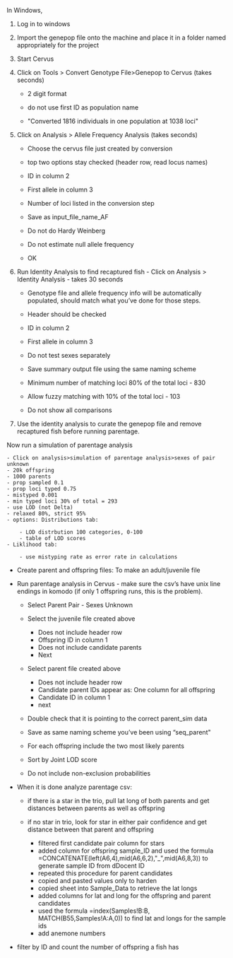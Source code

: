 In Windows,

1. Log in to windows

2. Import the genepop file onto the machine and place it in a folder named appropriately for the project

3. Start Cervus

3. Click on Tools > Convert Genotype File>Genepop to Cervus (takes seconds)

    - 2 digit format
    
    - do not use first ID as population name
    
    - "Converted 1816 individuals in one population at 1038 loci"

4. Click on Analysis > Allele Frequency Analysis (takes seconds)

    - Choose the cervus file just created by conversion
    
    - top two options stay checked (header row, read locus names)
    
    - ID in column 2
    
    - First allele in column 3
    
    - Number of loci listed in the conversion step
    
    - Save as input_file_name_AF
    
    - Do not do Hardy Weinberg
    
    - Do not estimate null allele frequency
    
    - OK

5.  Run Identity Analysis to find recaptured fish - Click on Analysis > Identity Analysis - takes 30 seconds

    - Genotype file and allele frequency info will be automatically populated, should match what you’ve done for those steps.
    
    - Header should be checked
    
    - ID in column 2
    
    - First allele in column 3
    
    - Do not test sexes separately
    
    - Save summary output file using the same naming scheme
    
    - Minimum number of matching loci 80% of the total loci - 830
    
    - Allow fuzzy matching with 10% of the total loci - 103
    
    - Do not show all comparisons
    
6. Use the identity analysis to curate the genepop file and remove recaptured fish before running parentage.
    
    
Now run a simulation of parentage analysis

    - Click on analysis>simulation of parentage analysis>sexes of pair unknown
    - 20k offspring
    - 1000 parents
    - prop sampled 0.1
    - prop loci typed 0.75
    - mistyped 0.001
    - min typed loci 30% of total = 293
    - use LOD (not Delta)
    - relaxed 80%, strict 95%
    - options: Distributions tab:

        - LOD distrbution 100 categories, 0-100
        - table of LOD scores
    - Liklihood tab:

        - use mistyping rate as error rate in calculations
- Create parent and offspring files: To make an adult/juvenile file
- Run parentage analysis in Cervus - make sure the csv’s have unix line endings in komodo (if only 1 offspring runs, this is the problem).

    - Select Parent Pair - Sexes Unknown
    - Select the juvenile file created above

        - Does not include header row
        - Offspring ID in column 1
        - Does not include candidate parents
        - Next
    - Select parent file created above

        - Does not include header row
        - Candidate parent IDs appear as: One column for all offspring
        - Candidate ID in column 1
        - next
    - Double check that it is pointing to the correct parent_sim data
    - Save as same naming scheme you’ve been using “seq_parent"
    - For each offspring include the two most likely parents
    - Sort by Joint LOD score
    - Do not include non-exclusion probabilities
- When it is done analyze parentage csv:

    - if there is a star in the trio, pull lat long of both parents and get distances between parents as well as offspring
    - if no star in trio, look for star in either pair confidence and get distance between that parent and offspring

        - filtered first candidate pair column for stars
        - added column for offspring sample_ID and used the formula =CONCATENATE(left(A6,4),mid(A6,6,2),"_",mid(A6,8,3)) to generate sample ID from dDocent ID
        - repeated this procedure for parent candidates
        - copied and pasted values only to harden
        - copied sheet into Sample_Data to retrieve the lat longs
        - added columns for lat and long for the offspring and parent candidates
        - used the formula =index(Samples!B:B, MATCH(B55,Samples!A:A,0)) to find lat and longs for the sample ids
        - add anemone numbers

- filter by ID and count the number of offspring a fish has
